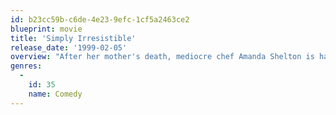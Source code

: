 ```yaml
---
id: b23cc59b-c6de-4e23-9efc-1cf5a2463ce2
blueprint: movie
title: 'Simply Irresistible'
release_date: '1999-02-05'
overview: "After her mother's death, mediocre chef Amanda Shelton is having trouble attracting customers to her family's restaurant. While shopping for ingredients, she is given a magical crab by mysterious Gene O'Reilly. Afterward, Amanda's dishes suddenly become excellent, inducing strong emotional reactions in everyone who eats them. Tom Bartlett, who is preparing to open his own eatery, tries her cooking and falls in love."
genres:
  -
    id: 35
    name: Comedy
---
```

